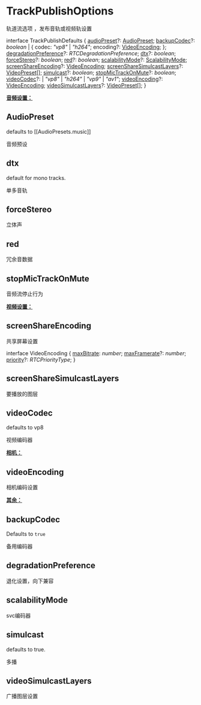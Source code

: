 # TrackPublishOptions 

轨道流选项 ，发布音轨或视频轨设置

interface TrackPublishDefaults { 
  [audioPreset](https://docs.livekit.io/client-sdk-js/interfaces/TrackPublishDefaults.html#audioPreset)?: [AudioPreset](https://docs.livekit.io/client-sdk-js/interfaces/AudioPreset.html); 
  [backupCodec](https://docs.livekit.io/client-sdk-js/interfaces/TrackPublishDefaults.html#backupCodec)?: *boolean* | { 
    codec: *"vp8"* | *"h264"*; 
    encoding?: [VideoEncoding](https://docs.livekit.io/client-sdk-js/interfaces/VideoEncoding.html); 
  }; 
  [degradationPreference](https://docs.livekit.io/client-sdk-js/interfaces/TrackPublishDefaults.html#degradationPreference)?: *RTCDegradationPreference*; 
  [dtx](https://docs.livekit.io/client-sdk-js/interfaces/TrackPublishDefaults.html#dtx)?: *boolean*; 
  [forceStereo](https://docs.livekit.io/client-sdk-js/interfaces/TrackPublishDefaults.html#forceStereo)?: *boolean*; 
  [red](https://docs.livekit.io/client-sdk-js/interfaces/TrackPublishDefaults.html#red)?: *boolean*; 
  [scalabilityMode](https://docs.livekit.io/client-sdk-js/interfaces/TrackPublishDefaults.html#scalabilityMode)?: [ScalabilityMode](https://docs.livekit.io/client-sdk-js/types/ScalabilityMode.html); 
  [screenShareEncoding](https://docs.livekit.io/client-sdk-js/interfaces/TrackPublishDefaults.html#screenShareEncoding)?: [VideoEncoding](https://docs.livekit.io/client-sdk-js/interfaces/VideoEncoding.html); 
  [screenShareSimulcastLayers](https://docs.livekit.io/client-sdk-js/interfaces/TrackPublishDefaults.html#screenShareSimulcastLayers)?: [VideoPreset](https://docs.livekit.io/client-sdk-js/classes/VideoPreset.html)[]; 
  [simulcast](https://docs.livekit.io/client-sdk-js/interfaces/TrackPublishDefaults.html#simulcast)?: *boolean*; 
  [stopMicTrackOnMute](https://docs.livekit.io/client-sdk-js/interfaces/TrackPublishDefaults.html#stopMicTrackOnMute)?: *boolean*; 
  [videoCodec](https://docs.livekit.io/client-sdk-js/interfaces/TrackPublishDefaults.html#videoCodec)?: 
    | *"vp8"*
    | *"h264"*
    | *"vp9"*
    | *"av1"*; 
  [videoEncoding](https://docs.livekit.io/client-sdk-js/interfaces/TrackPublishDefaults.html#videoEncoding)?: [VideoEncoding](https://docs.livekit.io/client-sdk-js/interfaces/VideoEncoding.html); 
  [videoSimulcastLayers](https://docs.livekit.io/client-sdk-js/interfaces/TrackPublishDefaults.html#videoSimulcastLayers)?: [VideoPreset](https://docs.livekit.io/client-sdk-js/classes/VideoPreset.html)[]; 
}

<u>**音频设置：**</u>

## AudioPreset

defaults to [[AudioPresets.music]]

音频预设



## dtx

default for mono tracks.

单多音轨



## forceStereo

立体声



## red

冗余音数据



## stopMicTrackOnMute

音频流停止行为



<u>**视频设置：**</u>

## screenShareEncoding

共享屏幕设置

interface VideoEncoding { 
  [maxBitrate](https://docs.livekit.io/client-sdk-js/interfaces/VideoEncoding.html#maxBitrate): *number*; 
  [maxFramerate](https://docs.livekit.io/client-sdk-js/interfaces/VideoEncoding.html#maxFramerate)?: *number*; 
  [priority](https://docs.livekit.io/client-sdk-js/interfaces/VideoEncoding.html#priority)?: *RTCPriorityType*; 
}



## screenShareSimulcastLayers

要播放的图层



## videoCodec

defaults to vp8

视频编码器







<u>**相机：**</u>

## videoEncoding

相机编码设置





<u>**其余：**</u>

## backupCodec

Defaults to `true`

备用编码器



## degradationPreference

退化设置，向下兼容



## scalabilityMode

svc编码器



## simulcast

defaults to true.

多播



## videoSimulcastLayers

广播图层设置
